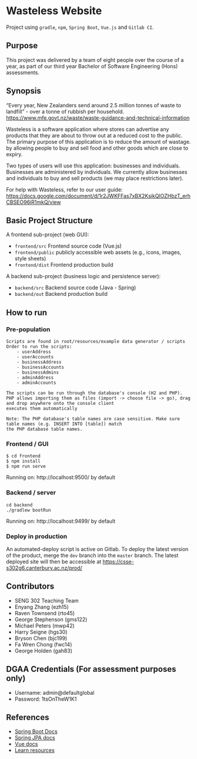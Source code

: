 Wasteless Website
=========

Project using `gradle`, `npm`, `Spring Boot`, `Vue.js` and `Gitlab CI`.

## Purpose
This project was delivered by a team of eight people over the course of a year, as part of our third year Bachelor of Software Engineering (Hons) assessments.

## Synopsis
“Every year, New Zealanders send around 2.5 million tonnes of waste to landfill” - over a tonne of rubbish per 
household. https://www.mfe.govt.nz/waste/waste-guidance-and-technical-information

Wasteless is a software application where stores can advertise any products that they are about to throw out at a reduced cost to the public. The primary purpose of this application is to reduce the amount of wastage.
by allowing people to buy and sell food and other goods which are close to expiry.

Two types of users will use this application: businesses and individuals. Businesses are administered by 
individuals. We currently allow businesses and individuals to buy and sell products (we may place restrictions later). 

For help with Wasteless, refer to our user guide: https://docs.google.com/document/d/1r2JWKFFas7xBX2KsikQlOZHbzT_erhCBSEO96iR1mkQ/view

## Basic Project Structure

A frontend sub-project (web GUI):

- `frontend/src` Frontend source code (Vue.js)
- `frontend/public` publicly accessible web assets (e.g., icons, images, style sheets)
- `frontend/dist` Frontend production build

A backend sub-project (business logic and persistence server):

- `backend/src` Backend source code (Java - Spring)
- `backend/out` Backend production build

## How to run

### Pre-population

    Scripts are found in root/resources/example data generator / scripts
    Order to run the scripts:
        - userAddress
        - userAccounts
        - businessAddress
        - businessAccounts
        - businessAdmins
        - adminAddress
        - adminAccounts

    The scripts can be run through the database's console (H2 and PHP). 
    PHP allows importing them as files (import -> choose file -> go), drag and drop anywhere onto the console client 
    executes them automatically

    Note: The PHP database's table names are case sensitive. Make sure table names (e.g. INSERT INTO [table]) match
    the PHP database table names.

### Frontend / GUI

    $ cd frontend
    $ npm install
    $ npm run serve

Running on: http://localhost:9500/ by default

### Backend / server

    cd backend
    ./gradlew bootRun

Running on: http://localhost:9499/ by default

### Deploy in production

An automated-deploy script is active on Gitlab. To deploy the latest version of the product, merge the `dev`
branch into the `master` branch. The latest deployed site will then be accessible at
https://csse-s302g6.canterbury.ac.nz/prod/

## Contributors

- SENG 302 Teaching Team
- Enyang Zhang (ezh15)
- Raven Townsend (rto45)
- George Stephenson (gms122)
- Michael Peters (mwp42)
- Harry Seigne (hgs30)
- Bryson Chen (bjc199)
- Fa Wren Chong (fwc14)
- George Holden (gah83)

## DGAA Credentials (For assessment purposes only)
- Username: admin@defaultglobal
- Password: 1tsOnTheW1K1

## References

- [Spring Boot Docs](https://docs.spring.io/spring-boot/docs/current/reference/htmlsingle/)
- [Spring JPA docs](https://docs.spring.io/spring-data/jpa/docs/current/reference/html/)
- [Vue docs](https://vuejs.org/v2/guide/)
- [Learn resources](https://learn.canterbury.ac.nz/course/view.php?id=10577&section=11)
